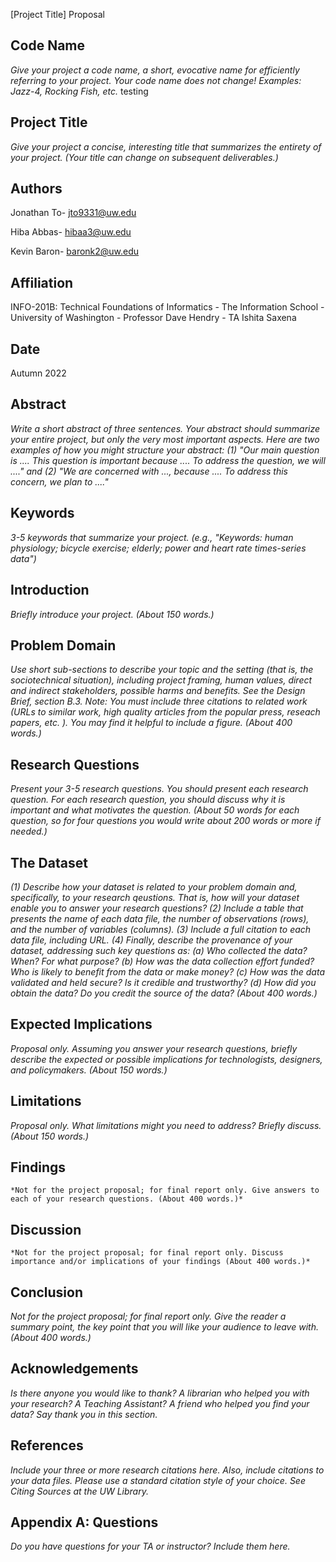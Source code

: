 [Project Title] Proposal

## Code Name

*Give your project a code name, a short, evocative name for efficiently referring to your project. Your code name does not change! Examples: Jazz-4, Rocking Fish, etc.*
testing


## Project Title

*Give your project a concise, interesting title that summarizes the entirety of your project. (Your title can change on subsequent deliverables.)*



## Authors


Jonathan To- jto9331@uw.edu

Hiba Abbas- hibaa3@uw.edu

Kevin Baron- baronk2@uw.edu

## Affiliation

INFO-201B: Technical Foundations of Informatics - The Information School - University of Washington - Professor Dave Hendry - TA Ishita Saxena


## Date

Autumn 2022


## Abstract

*Write a short abstract of three sentences. Your abstract should summarize your entire project, but only the very most important aspects. Here are two examples of how you might structure your abstract: (1) "Our main question is .... This question is important because .... To address the question, we will ...." and (2) "We are concerned with ..., because .... To address this concern, we plan to ...."*


## Keywords

*3-5 keywords that summarize your project. (e.g., "Keywords: human physiology; bicycle exercise; elderly; power and heart rate times-series data")*


## Introduction

*Briefly introduce your project. (About 150 words.)*


## Problem Domain

*Use short sub-sections to describe your topic and the setting (that is, the sociotechnical situation), including project framing, human values, direct and indirect stakeholders, possible harms and benefits. See the Design Brief, section B.3. Note: You must include three citations to related work (URLs to similar work, high quality articles from the popular press, reseach papers, etc. ). You may find it helpful to include a figure. (About 400 words.)*


## Research Questions

*Present your 3-5 research questions. You should present each research question. For each research question, you should discuss why it is important and what motivates the question. (About 50 words for each question, so for four questions you would write about 200 words or more if needed.)*


## The Dataset

*(1) Describe how your dataset is related to your problem domain and, specifically, to your research qeustions. That is, how will your dataset enable you to answer your research questions? (2) Include a table that presents the name of each data file, the number of observations (rows), and the number of variables (columns). (3) Include a full citation to each data file, including URL. (4) Finally, describe the provenance of your dataset, addressing such key questions as: (a) Who collected the data? When? For what purpose? (b) How was the data collection effort funded? Who is likely to benefit from the data or make money? (c) How was the data validated and held secure? Is it credible and trustworthy? (d) How did you obtain the data? Do you credit the source of the data? (About 400 words.)*


## Expected Implications

*Proposal only. Assuming you answer your research questions, briefly describe the expected or possible implications for technologists, designers, and policymakers. (About 150 words.)*


## Limitations

*Proposal only. What limitations might you need to address? Briefly discuss. (About 150 words.)*


## Findings

	*Not for the project proposal; for final report only. Give answers to each of your research questions. (About 400 words.)*


## Discussion

	*Not for the project proposal; for final report only. Discuss importance and/or implications of your findings (About 400 words.)*


## Conclusion

*Not for the project proposal; for final report only. Give the reader a summary point, the key point that you will like your audience to leave with. (About 400 words.)*


## Acknowledgements

*Is there anyone you would like to thank? A librarian who helped you with your research? A Teaching Assistant? A friend who helped you find your data? Say thank you in this section.*


## References

*Include your three or more research citations here. Also, include citations to your data files. Please use a standard citation style of your choice. See Citing Sources at the UW Library.*


## Appendix A: Questions

*Do you have questions for your TA or instructor? Include them here.*
